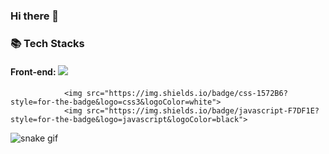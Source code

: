 ### Hi there 👋

### 📚 Tech Stacks
#### Front-end: <img src="https://img.shields.io/badge/html5-E34F26?style=for-the-badge&logo=html5&logoColor=white"> 
                <img src="https://img.shields.io/badge/css-1572B6?style=for-the-badge&logo=css3&logoColor=white"> 
                <img src="https://img.shields.io/badge/javascript-F7DF1E?style=for-the-badge&logo=javascript&logoColor=black"> 


<!--
**sbyy77/sbyy77** is a ✨ _special_ ✨ repository because its `README.md` (this file) appears on your GitHub profile.

Here are some ideas to get you started:

- 🔭 I’m currently working on ...
- 🌱 I’m currently learning ...
- 👯 I’m looking to collaborate on ...
- 🤔 I’m looking for help with ...
- 💬 Ask me about ...
- 📫 How to reach me: ...
- 😄 Pronouns: ...
- ⚡ Fun fact: ...
-->

![snake gif](https://github.com/sbyy77/sbyy77/blob/output/github-contribution-grid-snake.svg)
